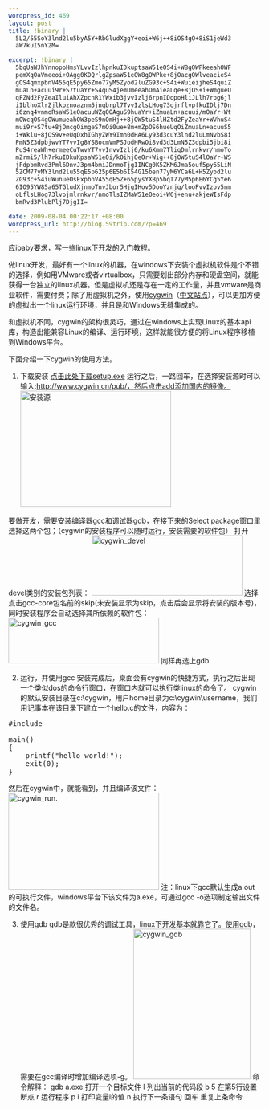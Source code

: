 ```yaml
--- 
wordpress_id: 469
layout: post
title: !binary |
  5L2/55SoY3lnd2lu5byA5Y+RbGludXggY+eoi+W6j++8iOS4gO+8iS1jeWd3
  aW7kuI5nY2M=

excerpt: !binary |
  5bqUaWJhYnnopoHmsYLvvIzlhpnkuIDkuptsaW51eOS4i+W8gOWPkeeahOWF
  pemXqOaVmeeoi+OAgg0KDQrlgZpsaW51eOW8gOWPke+8jOacgOWlveacieS4
  gOS4qmxpbnV455qE5py65Zmo77yM5Zyod2luZG93c+S4i+WuieijheS4quiZ
  muaLn+acuui9r+S7tuaYr+S4quS4jemUmeeahOmAieaLqe+8jOS+i+WmgueU
  qFZNd2FyZeaIluiAhXZpcnR1YWxib3jvvIzlj6rpnIDopoHliJLlh7rpg6jl
  iIblhoXlrZjlkoznoaznm5jnqbrpl7TvvIzlsLHog73ojrflvpfkuIDlj7Dn
  i6znq4vnmoRsaW51eOacuuWZqOOAguS9huaYr+iZmuaLn+acuui/mOaYr+Wt
  mOWcqOS4gOWumueahOW3peS9nOmHj++8jOW5tuS4lHZtd2FyZeaYr+WVhuS4
  mui9r+S7tu+8jOmcgOimgeS7mOi0ue+8m+mZpOS6hueUqOiZmuaLn+acuuS5
  i+Wklu+8jOS9v+eUqDxhIGhyZWY9Imh0dHA6Ly93d3cuY3lnd2luLmNvbS8i
  PmN5Z3dpbjwvYT7vvIg8YSBocmVmPSJodHRwOi8vd3d3LmN5Z3dpbi5jbi8i
  PuS4reaWh+ermeeCuTwvYT7vvInvvIzlj6/ku6Xmm7TliqDmlrnkvr/nmoTo
  mZrmi5/lh7rkuIDkuKpsaW51eOi/kOihjOeOr+Wig++8jOW5tuS4lOaYr+WS
  jFdpbmRvd3Pml6DnvJ3pm4bmiJDnmoTjgIINCg0K5ZKM6Jma5ouf5py65LiN
  5ZCM77yMY3lnd2lu55qE5p625p6E5b6I54G15ben77yM6YCa6L+H5Zyod2lu
  ZG93c+S4iuWunueOsExpbnV455qE5Z+65pysYXBp5bqT77yM5p6E6YCg5Ye6
  6IO95YW85a65TGludXjnmoTnvJbor5HjgIHov5DooYznjq/looPvvIzov5nm
  oLflsLHog73lvojmlrnkvr/nmoTlsIZMaW51eOeoi+W6j+enu+akjeWIsFdp
  bmRvd3PlubPlj7DjgII=

date: 2009-08-04 00:22:17 +08:00
wordpress_url: http://blog.59trip.com/?p=469
---
```

应ibaby要求，写一些linux下开发的入门教程。

做linux开发，最好有一个linux的机器，在windows下安装个虚拟机软件是个不错的选择，例如用VMware或者virtualbox，只需要划出部分内存和硬盘空间，就能获得一台独立的linux机器。但是虚拟机还是存在一定的工作量，并且vmware是商业软件，需要付费；除了用虚拟机之外，使用<a href="http://www.cygwin.com/">cygwin</a>（<a href="http://www.cygwin.cn/">中文站点</a>），可以更加方便的虚拟出一个linux运行环境，并且是和Windows无缝集成的。

和虚拟机不同，cygwin的架构很灵巧，通过在windows上实现Linux的基本api库，构造出能兼容Linux的编译、运行环境，这样就能很方便的将Linux程序移植到Windows平台。
<!--more-->
下面介绍一下cygwin的使用方法。
1. 下载安装
<a href="http://www.cygwin.cn/setup.exe">点击此处下载setup.exe</a>
运行之后，一路回车，在选择安装源时可以输入:http://www.cygwin.cn/pub/，然后点击add添加国内的镜像。
<a href="http://pipablog.tk/wp-content/uploads/2009/08/source2.png"><img src="http://pipablog.tk/wp-content/uploads/2009/08/source2-300x231.png" alt="安装源" title="source2" width="300" height="231" class="size-medium wp-image-471" /></a>

要做开发，需要安装编译器gcc和调试器gdb，在接下来的Select package窗口里选择这两个包；（cygwin的安装程序可以随时运行，安装需要的软件包）
打开devel类别的安装包列表：
<a href="http://pipablog.tk/wp-content/uploads/2009/08/cygwin_devel.jpg"><img src="http://pipablog.tk/wp-content/uploads/2009/08/cygwin_devel-300x120.jpg" alt="cygwin_devel" title="cygwin_devel" width="300" height="120" class="alignnone size-medium wp-image-472" /></a>
选择点击gcc-core包名前的skip(未安装显示为skip，点击后会显示将安装的版本号)，同时安装程序会自动选择其所依赖的软件包：
<a href="http://pipablog.tk/wp-content/uploads/2009/08/cygwin_gcc.JPG"><img src="http://pipablog.tk/wp-content/uploads/2009/08/cygwin_gcc-300x91.jpg" alt="cygwin_gcc" title="cygwin_gcc" width="300" height="91" class="alignnone size-medium wp-image-479" /></a>
同样再选上gdb

2. 运行，并使用gcc
安装完成后，桌面会有cygwin的快捷方式，执行之后出现一个类似dos的命令行窗口，在窗口内就可以执行类linux的命令了。
cygwin的默认安装目录在c:\cygwin，用户home目录为c:\cygwin\username，我们用记事本在该目录下建立一个hello.c的文件，内容为：
<pre class=c name=code>#include <stdio.h>

main() 
{
    printf("hello world!");
    exit(0);
}</pre>
然后在cygwin中，就能看到，并且编译该文件：
<a href="http://pipablog.tk/wp-content/uploads/2009/08/cygwin_run..jpg"><img src="http://pipablog.tk/wp-content/uploads/2009/08/cygwin_run.-300x193.jpg" alt="cygwin_run." title="cygwin_run." width="300" height="193" class="alignnone size-medium wp-image-476" /></a>
注：linux下gcc默认生成a.out的可执行文件，windows平台下该文件为a.exe，可通过gcc -o选项制定输出文件的文件名。

3. 使用gdb
gdb是款很优秀的调试工具，linux下开发基本就靠它了。使用gdb，需要在gcc编译时增加编译选项-g。
<a href="http://pipablog.tk/wp-content/uploads/2009/08/cygwin_gdb.jpg"><img src="http://pipablog.tk/wp-content/uploads/2009/08/cygwin_gdb-233x300.jpg" alt="cygwin_gdb" title="cygwin_gdb" width="233" height="300" class="alignnone size-medium wp-image-481" /></a>
命令解释：
gdb a.exe 打开一个目标文件
l  列出当前的代码段
b 5   在第5行设置断点
r   运行程序
p i   打印变量i的值
n     执行下一条语句
回车   重复上条命令
